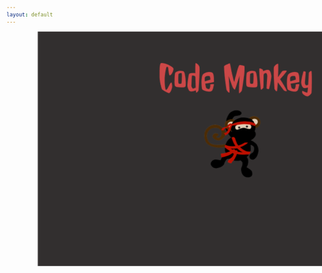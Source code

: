 ```yaml
---
layout: default
---
```



<img id ="home" src="images/frontend.png" style="width:900px;height:543px;">

<style>
    #home{
        position:absolute;
        left: 300px;
    }
</style>

